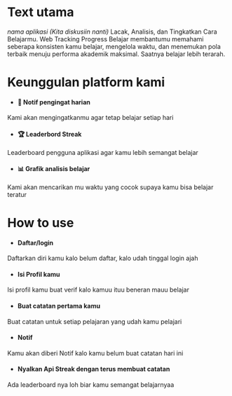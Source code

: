 # Text utama
*nama aplikasi (Kita diskusiin nanti)* Lacak, Analisis, dan Tingkatkan Cara Belajarmu.
Web Tracking Progress Belajar membantumu memahami seberapa konsisten kamu belajar, mengelola waktu, dan menemukan pola terbaik menuju performa akademik maksimal.
Saatnya belajar lebih terarah.

# Keunggulan platform kami
- #### 🔔 Notif pengingat harian
Kami akan mengingatkanmu agar tetap belajar setiap hari
- #### 🏆 Leaderbord Streak
Leaderboard pengguna aplikasi agar kamu lebih semangat belajar
- #### 📊 Grafik analisis belajar
Kami akan mencarikan mu waktu yang cocok supaya kamu bisa belajar teratur

# How to use
- #### Daftar/login
Daftarkan diri kamu kalo belum daftar, kalo udah tinggal login ajah
- #### Isi Profil kamu
Isi profil kamu buat verif kalo kamuu ituu beneran mauu belajar
- #### Buat catatan pertama kamu
Buat catatan untuk setiap pelajaran yang udah kamu pelajari
- #### Notif
Kamu akan diberi Notif kalo kamu belum buat catatan hari ini
- #### Nyalkan Api Streak dengan terus membuat catatan
Ada leaderboard nya loh biar kamu semangat belajarnyaa